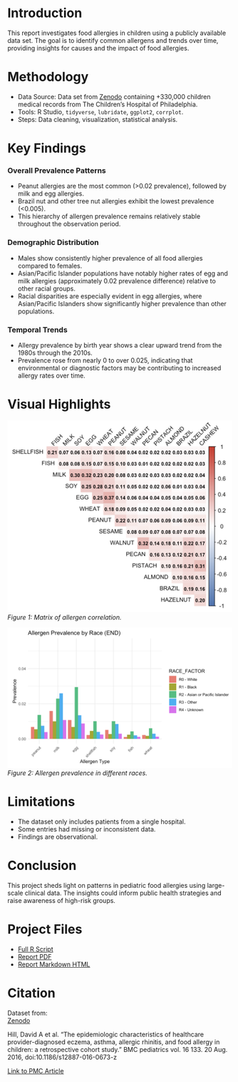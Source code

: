 # Introduction

This report investigates food allergies in children using a publicly available data set. The goal is to identify common allergens and trends over time, providing insights for causes and the impact of food allergies.

# Methodology

-   Data Source: Data set from [Zenodo](https://zenodo.org/records/44529) containing +330,000 children medical records from The Children’s Hospital of Philadelphia.
-   Tools: R Studio, `tidyverse`, `lubridate`, `ggplot2`, `corrplot`.
-   Steps: Data cleaning, visualization, statistical analysis.

# Key Findings

### Overall Prevalence Patterns
- Peanut allergies are the most common (>0.02 prevalence), followed by milk and egg allergies.
- Brazil nut and other tree nut allergies exhibit the lowest prevalence (<0.005).
- This hierarchy of allergen prevalence remains relatively stable throughout the observation period.

### Demographic Distribution
- Males show consistently higher prevalence of all food allergies compared to females.
- Asian/Pacific Islander populations have notably higher rates of egg and milk allergies (approximately 0.02 prevalence difference) relative to other racial groups.
- Racial disparities are especially evident in egg allergies, where Asian/Pacific Islanders show significantly higher prevalence than other populations.

### Temporal Trends
- Allergy prevalence by birth year shows a clear upward trend from the 1980s through the 2010s.
- Prevalence rose from nearly 0 to over 0.025, indicating that environmental or diagnostic factors may be contributing to increased allergy rates over time.

# Visual Highlights

![Allergen Correlation](example_pics/matrix_allergies.png)  
*Figure 1: Matrix of allergen correlation.*

![Allergen Prevalence](example_pics/races_allergies.png)  
*Figure 2: Allergen prevalence in different races.*

# Limitations

- The dataset only includes patients from a single hospital.
- Some entries had missing or inconsistent data.
- Findings are observational.

# Conclusion

This project sheds light on patterns in pediatric food allergies using large-scale clinical data. The insights could inform public health strategies and raise awareness of high-risk groups.


# Project Files

- [Full R Script](allergy_analysis.Rmd)
- [Report PDF](allergy_analysis.pdf)
- [Report Markdown HTML](allergy_analysis.html)

# Citation

Dataset from:  
[Zenodo](https://zenodo.org/records/44529)

Hill, David A et al. “The epidemiologic characteristics of healthcare provider-diagnosed eczema, asthma, allergic rhinitis, and food allergy in children: a retrospective cohort study.” BMC pediatrics vol. 16 133. 20 Aug. 2016, doi:10.1186/s12887-016-0673-z

[Link to PMC Article](https://pmc.ncbi.nlm.nih.gov/articles/PMC4992234/)
